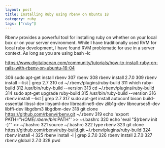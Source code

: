 ```yaml
---
layout: post
title: Installing Ruby using rbenv on Ubuntu 18
category: ruby
tags: ["ruby"]
---
```

Rbenv provides a powerful tool for installing ruby on whether on your local box or on your server environment.  While I have traditionally used RVM for local ruby development, I have found RVM problematic for use in a server context.  As long as you are using bash -lc 

https://www.digitalocean.com/community/tutorials/how-to-install-ruby-on-rails-with-rbenv-on-ubuntu-16-04

306  sudo apt-get install rbenv
  307  rbenv
  308  rbenv install 2.7.0
  309  rbenv install --list | grep 2.7
  310  cd ~/.rbenv/plugins/ruby-build
  311  which ruby-build
  312  /usr/bin/ruby-build --version
  313  cd ~/.rbenv/plugins/ruby-build
  314  sudo apt-get upgrade ruby-build
  315  /usr/bin/ruby-build --version
  316  rbenv install --list | grep 2.7
  317  sudo apt-get install autoconf bison build-essential libssl-dev libyaml-dev libreadline6-dev zlib1g-dev libncurses5-dev libffi-dev libgdbm3 libgdbm-dev
  318  git clone https://github.com/rbenv/rbenv.git ~/.rbenv
  319  echo 'export PATH="$HOME/.rbenv/bin:$PATH"' >> ~/.bashrc
  320  echo 'eval "$(rbenv init -)"' >> ~/.bashrc
  321  source ~/.bashrc
  322  type rbenv
  323  git clone https://github.com/rbenv/ruby-build.git ~/.rbenv/plugins/ruby-build
  324  rbenv install -l
  325  rbenv install -l | grep 2.7.0
  326  rbenv install 2.7.0
  327  rbenv global 2.7.0
  328  pwd

